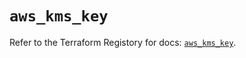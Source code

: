 # `aws_kms_key`

Refer to the Terraform Registory for docs: [`aws_kms_key`](https://registry.terraform.io/providers/hashicorp/aws/5.10.0/docs/resources/kms_key).

